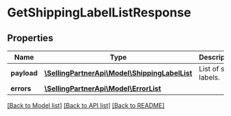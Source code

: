 # GetShippingLabelListResponse

## Properties
Name | Type | Description | Notes
------------ | ------------- | ------------- | -------------
**payload** | [**\SellingPartnerApi\Model\ShippingLabelList**](ShippingLabelList.md) | List of ship labels. | [optional] 
**errors** | [**\SellingPartnerApi\Model\ErrorList**](ErrorList.md) |  | [optional] 

[[Back to Model list]](../README.md#documentation-for-models) [[Back to API list]](../README.md#documentation-for-api-endpoints) [[Back to README]](../README.md)


